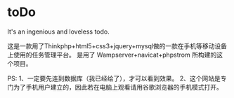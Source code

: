 # toDo
It's an ingenious and loveless todo.

这是一款用了Thinkphp+html5+css3+jquery+mysql做的一款在手机等移动设备上使用的任务管理平台。
是用了 Wampserver+navicat+phpstrom 所构建的这个项目。

PS:
   1、一定要先连到数据库（我已经给了），才可以看到效果。
   2、这个网站是专门为了手机用户建立的，因此若在电脑上观看请用谷歌浏览器的手机模式打开。
